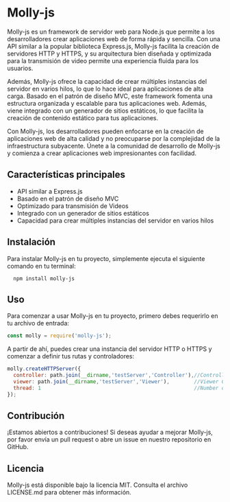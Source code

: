 # Molly-js

Molly-js es un framework de servidor web para Node.js que permite a los desarrolladores crear aplicaciones web de forma rápida y sencilla. Con una API similar a la popular biblioteca Express.js, Molly-js facilita la creación de servidores HTTP y HTTPS, y su arquitectura bien diseñada y optimizada para la transmisión de video permite una experiencia fluida para los usuarios.

Además, Molly-js ofrece la capacidad de crear múltiples instancias del servidor en varios hilos, lo que lo hace ideal para aplicaciones de alta carga. Basado en el patrón de diseño MVC, este framework fomenta una estructura organizada y escalable para tus aplicaciones web. Además, viene integrado con un generador de sitios estáticos, lo que facilita la creación de contenido estático para tus aplicaciones.

Con Molly-js, los desarrolladores pueden enfocarse en la creación de aplicaciones web de alta calidad y no preocuparse por la complejidad de la infraestructura subyacente. Únete a la comunidad de desarrollo de Molly-js y comienza a crear aplicaciones web impresionantes con facilidad.

## Características principales

- API similar a Express.js
- Basado en el patrón de diseño MVC
- Optimizado para transmisión de Videos
- Integrado con un generador de sitios estáticos
- Capacidad para crear múltiples instancias del servidor en varios hilos

## Instalación

Para instalar Molly-js en tu proyecto, simplemente ejecuta el siguiente comando en tu terminal:

``` 
  npm install molly-js 
```

## Uso

Para comenzar a usar Molly-js en tu proyecto, primero debes requerirlo en tu archivo de entrada:

```javascript
const molly = require('molly-js');
```

A partir de ahí, puedes crear una instancia del servidor HTTP o HTTPS y comenzar a definir tus rutas y controladores:

```javascript
molly.createHTTPServer({
  controller: path.join(__dirname,'testServer','Controller'),//Controller Components Paths
  viewer: path.join(__dirname,'testServer','Viewer'),        //Viewer Components Paths
  thread: 1                                                  //Number of instances
});
```

## Contribución

¡Estamos abiertos a contribuciones! Si deseas ayudar a mejorar Molly-js, por favor envía un pull request o abre un issue en nuestro repositorio en GitHub.

## Licencia

Molly-js está disponible bajo la licencia MIT. Consulta el archivo LICENSE.md para obtener más información.
